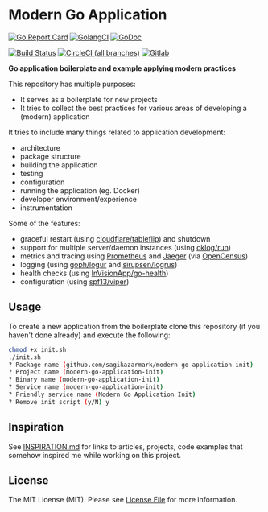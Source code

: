 # Modern Go Application

[![Go Report Card](https://goreportcard.com/badge/github.com/sagikazarmark/modern-go-application?style=flat-square)](https://goreportcard.com/report/github.com/sagikazarmark/modern-go-application)
[![GolangCI](https://golangci.com/badges/github.com/sagikazarmark/modern-go-application.svg)](https://golangci.com/r/github.com/sagikazarmark/modern-go-application)
[![GoDoc](http://img.shields.io/badge/godoc-reference-5272B4.svg?style=flat-square)](https://godoc.org/github.com/sagikazarmark/modern-go-application)

[![Build Status](https://img.shields.io/travis/com/sagikazarmark/modern-go-application.svg?style=flat-square)](https://travis-ci.com/sagikazarmark/modern-go-application)
[![CircleCI (all branches)](https://img.shields.io/circleci/project/github/sagikazarmark/modern-go-application.svg?style=flat-square)](https://circleci.com/gh/sagikazarmark/modern-go-application)
[![Gitlab](https://img.shields.io/badge/gitlab-sagikazarmark%2Fmodern--go--application-orange.svg?logo=gitlab&longCache=true&style=flat-square)](https://gitlab.com/sagikazarmark/modern-go-application)

**Go application boilerplate and example applying modern practices**

This repository has multiple purposes:

- It serves as a boilerplate for new projects
- It tries to collect the best practices for various areas of developing a (modern) application

It tries to include many things related to application development:

- architecture
- package structure
- building the application
- testing
- configuration
- running the application (eg. Docker)
- developer environment/experience
- instrumentation


Some of the features:

- graceful restart (using [cloudflare/tableflip](https://github.com/cloudflare/tableflip)) and shutdown
- support for multiple server/daemon instances (using [oklog/run](https://github.com/oklog/run))
- metrics and tracing using [Prometheus](https://prometheus.io/) and [Jaeger](https://www.jaegertracing.io/) (via [OpenCensus](https://opencensus.io/))
- logging (using [goph/logur](https://github.com/goph/logur) and [sirupsen/logrus](https://github.com/goph/logur))
- health checks (using [InVisionApp/go-health](https://github.com/InVisionApp/go-health))
- configuration (using [spf13/viper](https://github.com/spf13/viper))


## Usage

To create a new application from the boilerplate clone this repository (if you haven't done already) and execute the following:

```bash
chmod +x init.sh
./init.sh
? Package name (github.com/sagikazarmark/modern-go-application-init)
? Project name (modern-go-application-init)
? Binary name (modern-go-application-init)
? Service name (modern-go-application-init)
? Friendly service name (Modern Go Application Init)
? Remove init script (y/N) y
```


## Inspiration

See [INSPIRATION.md](INSPIRATION.md) for links to articles, projects, code examples that somehow inspired
me while working on this project.


## License

The MIT License (MIT). Please see [License File](LICENSE) for more information.
